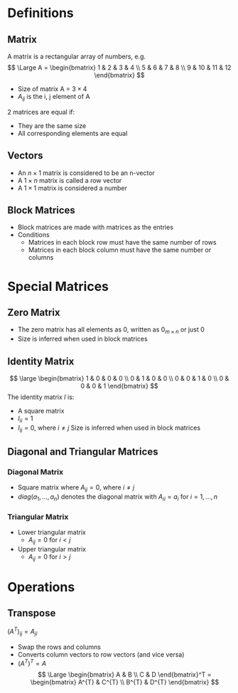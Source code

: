 # Definitions
## Matrix
A matrix is a rectangular array of numbers, e.g.
$$
\Large
A = \begin{bmatrix}
1 & 2 & 3 & 4 \\ 
5 & 6 & 7 & 8 \\ 
9 & 10 & 11 & 12
\end{bmatrix}
$$
- Size of matrix A = $3 \times 4$
- $A_{ij}$ is the i, j element of A

2 matrices are equal if:
- They are the same size
- All corresponding elements are equal
## Vectors
- An $n \times 1$ matrix is considered to be an n-vector
- A $1 \times n$ matrix is called a row vector
- A $1 \times 1$ matrix is considered a number
## Block Matrices
- Block matrices are made with matrices as the entries
- Conditions
	- Matrices in each block row must have the same number of rows
	- Matrices in each block column must have the same number or columns
# Special Matrices
## Zero Matrix
- The zero matrix has all elements as 0, written as $0_{m \times n}$ or just $0$
- Size is inferred when used in block matrices
## Identity Matrix
$$
\large
\begin{bmatrix}
1 & 0 & 0 & 0 \\ 
0 & 1 & 0 & 0 \\ 
0 & 0 & 1 & 0 \\ 
0 & 0 & 0 & 1
\end{bmatrix}
$$
The identity matrix $I$ is:
- A square matrix
- $I_{ii} = 1$
- $I_{ij} = 0$, where $i \neq j$
Size is inferred when used in block matrices
## Diagonal and Triangular Matrices
### Diagonal Matrix
- Square matrix where $A_{ij}=0$, where $i \neq j$
- $diag(a_1,...,a_n)$ denotes the diagonal matrix with $A_{ii} = a_i$ for $i=1,...,n$
### Triangular Matrix
- Lower triangular matrix
	- $A_{ij}=0$ for $i \lt j$
- Upper triangular matrix
	- $A_{ij}=0$ for $i \gt j$
# Operations
## Transpose
$(A^{T})_{ij}= A_{ji}$ 
- Swap the rows and columns
- Converts column vectors to row vectors (and vice versa)
- $(A^{T})^{T}=A$
$$
\Large
\begin{bmatrix}
A & B \\ 
C & D
\end{bmatrix}^T
=
\begin{bmatrix}
A^{T} & C^{T} \\ 
B^{T} & D^{T}
\end{bmatrix}
$$
